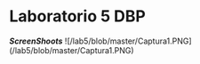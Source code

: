 # Laboratorio 5 DBP

***ScreenShoots***
  ![/lab5/blob/master/Captura1.PNG]
 (/lab5/blob/master/Captura1.PNG)
